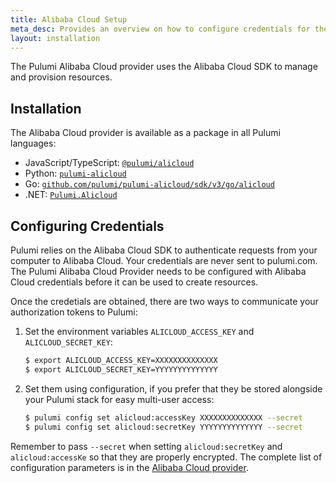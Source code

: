 ```yaml
---
title: Alibaba Cloud Setup
meta_desc: Provides an overview on how to configure credentials for the Pulumi Alibaba Cloud Provider.
layout: installation
---
```


The Pulumi Alibaba Cloud provider uses the Alibaba Cloud SDK to manage and provision resources.

## Installation

The Alibaba Cloud provider is available as a package in all Pulumi languages:

* JavaScript/TypeScript: [`@pulumi/alicloud`](https://www.npmjs.com/package/@pulumi/alicloud)
* Python: [`pulumi-alicloud`](https://pypi.org/project/pulumi-alicloud/)
* Go: [`github.com/pulumi/pulumi-alicloud/sdk/v3/go/alicloud`](https://github.com/pulumi/pulumi-alicloud)
* .NET: [`Pulumi.Alicloud`](https://www.nuget.org/packages/Pulumi.Alicloud)

## Configuring Credentials

Pulumi relies on the Alibaba Cloud SDK to authenticate requests from your computer to Alibaba Cloud. Your credentials are never sent
to pulumi.com. The Pulumi Alibaba Cloud Provider needs to be configured with Alibaba Cloud credentials
before it can be used to create resources.

Once the credetials are obtained, there are two ways to communicate your authorization tokens to Pulumi:

1. Set the environment variables `ALICLOUD_ACCESS_KEY` and `ALICLOUD_SECRET_KEY`:

    ```bash
    $ export ALICLOUD_ACCESS_KEY=XXXXXXXXXXXXXX
    $ export ALICLOUD_SECRET_KEY=YYYYYYYYYYYYYY
    ```

2. Set them using configuration, if you prefer that they be stored alongside your Pulumi stack for easy multi-user access:

    ```bash
    $ pulumi config set alicloud:accessKey XXXXXXXXXXXXXX --secret
    $ pulumi config set alicloud:secretKey YYYYYYYYYYYYYY --secret
    ```

Remember to pass `--secret` when setting `alicloud:secretKey` and `alicloud:accessKe` so that they are properly encrypted.
The complete list of
configuration parameters is in the [Alibaba Cloud provider](https://github.com/pulumi/pulumi-alicloud/blob/master/README.md).
